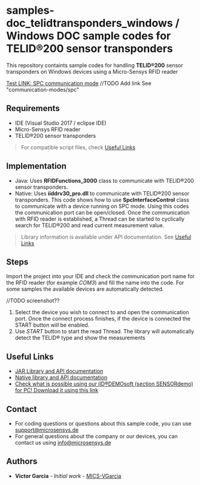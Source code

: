 # samples-doc_telidtransponders_windows / Windows DOC sample codes for TELID®200 sensor transponders
This repository containts sample codes for handling **TELID®200** sensor transponders on Windows devices using a Micro-Sensys RFID reader

[Test LINK: SPC communication mode](../doc/communication-modes/spc)
//TODO Add link See "communication-modes/spc"

## Requirements
* IDE (Visual Studio 2017 / eclipse IDE)
* Micro-Sensys RFID reader
* TELID®200 sensor transponders

> For compatible script files, check [Useful Links](#Useful-Links)

## Implementation
* Java: Uses **RFIDFunctions_3000** class to communicate with TELID®200 sensor transponders. 
* Native: Uses **iiddrv30_pro.dll** to communicate with TELID®200 sensor transponders.
This code shows how to use **SpcInterfaceControl** class to communicate with a device running on SPC mode. 
Using this codes the communication port can be open/closed. Once the communication with RFID reader is established, a Thread can be started to cyclically search for TELID®200 and read current measurement value.

> Library information is available under API documentation. See [Useful Links](#Useful-Links)

## Steps
Import the project into your IDE and check the communication port name for the RFID reader (for example *COM3*) and fill the name into the code.
For some samples the available devices are automatically detected. 

//TODO screenshot?? 
<!--- ![Screenshot](screenshot/SampleApp_SpcControl_AndroidJava.png) --->

 1. Select the device you wish to connect to and open the communication port. Once the connect process finishes, if the device is connected the START button will be enabled.
 2. Use *START* button to start the read Thread. The library will automatically detect the TELID® type and show the measurements

## Useful Links

 - [JAR Library and API documentation](https://www.microsensys.de/downloads/DevSamples/Libraries/Windows/microsensysRFID%20-%20jar%20library/)
 - [Native library and API documentation](https://www.microsensys.de/downloads/DevSamples/Libraries/UNIX/microsensysRFID%20-%20jar%20library/)
 - [Check what is possible using our iID®DEMOsoft (section SENSORdemo) for PC! Download it using this link](https://www.microsensys.de/downloads/CDContent/Install/iID%c2%ae%20DEMOsoft.zip)

## Contact

* For coding questions or questions about this sample code, you can use [support@microsensys.de](mailto:support@microsensys.de)
* For general questions about the company or our devices, you can contact us using [info@microsensys.de](mailto:info@microsensys.de)

## Authors

* **Victor Garcia** - *Initial work* - [MICS-VGarcia](https://github.com/MICS-VGarcia/)
